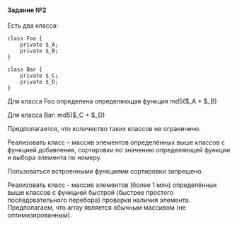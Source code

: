 #### Задание №2

Есть два класса:

    class Foo {
        private $_A;
        private $_B;
    }

    class Bar {
        private $_C;
        private $_D;
    }

Для класса Foo определена определяющая функция md5($_A * $_B)

Для класса Bar: md5($_C + $_D)

Предполагается, что количество таких классов не ограничено.

Реализовать класс – массив элементов определённых выше классов с функцией добавления, сортировки по значению определяющей функции и выбора элемента по номеру.

Пользоваться встроенными функциями сортировки запрещено.

Реализовать класс - массив элементов (более 1 млн) определённых выше классов с функцией быстрой (быстрее простого последовательного перебора) проверки наличия элемента. Предполагаем, что array является обычным массивом (не оптимизированным).

